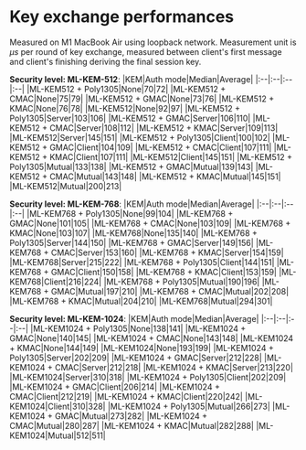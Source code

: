 # Key exchange performances
Measured on M1 MacBook Air using loopback network. Measurement unit is $\mu s$ per round of key exchange, measured between client's first message and client's finishing deriving the final session key.

**Security level: ML-KEM-512**:
|KEM|Auth mode|Median|Average|
|:--|:--|:--|:--|
|ML-KEM512 + Poly1305|None|70|72|
|ML-KEM512 + CMAC|None|75|79|
|ML-KEM512 + GMAC|None|73|76|
|ML-KEM512 + KMAC|None|76|78|
|ML-KEM512|None|92|97|
|ML-KEM512 + Poly1305|Server|103|106|
|ML-KEM512 + GMAC|Server|106|110|
|ML-KEM512 + CMAC|Server|108|112|
|ML-KEM512 + KMAC|Server|109|113|
|ML-KEM512|Server|145|151|
|ML-KEM512 + Poly1305|Client|100|102|
|ML-KEM512 + GMAC|Client|104|109|
|ML-KEM512 + CMAC|Client|107|111|
|ML-KEM512 + KMAC|Client|107|111|
|ML-KEM512|Client|145|151|
|ML-KEM512 + Poly1305|Mutual|133|138|
|ML-KEM512 + GMAC|Mutual|139|143|
|ML-KEM512 + CMAC|Mutual|143|148|
|ML-KEM512 + KMAC|Mutual|145|151|
|ML-KEM512|Mutual|200|213|


**Security level: ML-KEM-768**:
|KEM|Auth mode|Median|Average|
|:--|:--|:--|:--|
|ML-KEM768 + Poly1305|None|99|104|
|ML-KEM768 + GMAC|None|101|105|
|ML-KEM768 + CMAC|None|103|109|
|ML-KEM768 + KMAC|None|103|107|
|ML-KEM768|None|135|140|
|ML-KEM768 + Poly1305|Server|144|150|
|ML-KEM768 + GMAC|Server|149|156|
|ML-KEM768 + CMAC|Server|153|160|
|ML-KEM768 + KMAC|Server|154|159|
|ML-KEM768|Server|215|222|
|ML-KEM768 + Poly1305|Client|144|151|
|ML-KEM768 + GMAC|Client|150|158|
|ML-KEM768 + KMAC|Client|153|159|
|ML-KEM768|Client|216|224|
|ML-KEM768 + Poly1305|Mutual|190|196|
|ML-KEM768 + GMAC|Mutual|197|210|
|ML-KEM768 + CMAC|Mutual|202|208|
|ML-KEM768 + KMAC|Mutual|204|210|
|ML-KEM768|Mutual|294|301|

**Security level: ML-KEM-1024**:
|KEM|Auth mode|Median|Average|
|:--|:--|:--|:--|
|ML-KEM1024 + Poly1305|None|138|141|
|ML-KEM1024 + GMAC|None|140|145|
|ML-KEM1024 + CMAC|None|143|148|
|ML-KEM1024 + KMAC|None|144|149|
|ML-KEM1024|None|193|199|
|ML-KEM1024 + Poly1305|Server|202|209|
|ML-KEM1024 + GMAC|Server|212|228|
|ML-KEM1024 + CMAC|Server|212|218|
|ML-KEM1024 + KMAC|Server|213|220|
|ML-KEM1024|Server|310|318|
|ML-KEM1024 + Poly1305|Client|202|209|
|ML-KEM1024 + GMAC|Client|206|214|
|ML-KEM1024 + CMAC|Client|212|219|
|ML-KEM1024 + KMAC|Client|220|242|
|ML-KEM1024|Client|310|328|
|ML-KEM1024 + Poly1305|Mutual|266|273|
|ML-KEM1024 + GMAC|Mutual|273|282|
|ML-KEM1024 + CMAC|Mutual|280|287|
|ML-KEM1024 + KMAC|Mutual|282|288|
|ML-KEM1024|Mutual|512|511|
